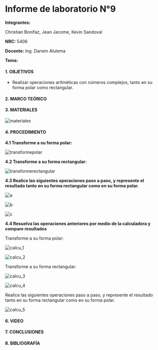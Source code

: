 # Informe de laboratorio N°9

**Integrantes:**

Christian Bonifaz, Jean Jacome, Kevin Sandoval

**NRC:** 5406

**Docente:** Ing. Darwin Alulema

**Tema:** 

#### 1. OBJETIVOS

- Realizar operaciones aritméticas con números complejos, tanto en su forma polar 
  como rectangular.

#### 2. MARCO TEÓRICO

#### 3. MATERIALES

![materiales](https://user-images.githubusercontent.com/84586968/132929028-ed951885-aa15-415e-88bd-b5805adbe940.PNG)


#### 4. PROCEDIMIENTO

**4.1 Transforme a su forma polar:** 

![transformepolar](https://user-images.githubusercontent.com/84586968/132929001-b42660e0-aa4a-453b-b4c3-6eaac647c13f.PNG)

**4.2 Transforme a su forma rectangular:**

![transformerectangular](https://user-images.githubusercontent.com/84586968/132929003-70f17a81-f21a-43b3-85f6-ccaefe8ec3e4.PNG)

**4.3 Realice las siguientes operaciones paso a paso, y represente el resultado tanto en su forma rectangular como en su forma polar.**

![a](https://user-images.githubusercontent.com/84586968/132929005-ce60dd7c-7249-4593-86f0-9ac68fee5037.PNG)

![b](https://user-images.githubusercontent.com/84586968/132929012-7ed0e5cf-e9c5-4cf5-a667-15756c6a2ed0.PNG)

![c](https://user-images.githubusercontent.com/84586968/132929015-65b02625-e4b3-4adf-929d-7e2294aa5a04.PNG)

**4.4 Resuelva las operaciones anteriores por medio de la calculadora y compare resultados**

Transforme a su forma polar:

![calcu_1](https://user-images.githubusercontent.com/84586968/132929017-ec67ea6d-12d8-4c66-9be6-968ca8f4d532.PNG)

![calcu_2](https://user-images.githubusercontent.com/84586968/132929019-626275b7-9a84-4bf1-bef9-097a8bd2a09a.PNG)

Transforme a su forma rectangular:

![calcu_3](https://user-images.githubusercontent.com/84586968/132929020-5865f19b-5403-4bee-bfe0-05efde8516b0.PNG)

![calcu_4](https://user-images.githubusercontent.com/84586968/132929025-d051b9a8-a673-4327-94fd-52b378b27f14.PNG)

Realice las siguientes operaciones paso a paso, y represente el resultado tanto en su forma rectangular como en su forma polar.

![calcu_5](https://user-images.githubusercontent.com/84586968/132929027-aa7222cf-c7f1-4e07-900f-6d7956abd803.PNG)

#### 6. VIDEO

#### 7. CONCLUSIONES

#### 8. BIBLIOGRAFÍA
